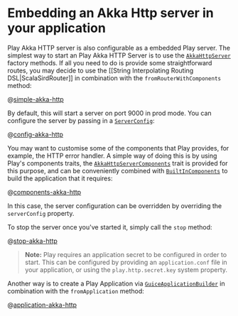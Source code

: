 <!--- Copyright (C) Lightbend Inc. <https://www.lightbend.com> -->
#  Embedding an Akka Http server in your application

Play Akka HTTP server is also configurable as a embedded Play server. The simplest way to start an Play Akka HTTP Server is to use the [`AkkaHttpServer`](api/scala/play/core/server/AkkaHttpServer$.html) factory methods. If all you need to do is provide some straightforward routes, you may decide to use the [[String Interpolating Routing DSL|ScalaSirdRouter]] in combination with the `fromRouterWithComponents` method:

@[simple-akka-http](code/ScalaAkkaEmbeddingPlay.scala)

By default, this will start a server on port 9000 in prod mode.  You can configure the server by passing in a [`ServerConfig`](api/scala/play/core/server/ServerConfig.html):

@[config-akka-http](code/ScalaAkkaEmbeddingPlay.scala)

You may want to customise some of the components that Play provides, for example, the HTTP error handler.  A simple way of doing this is by using Play's components traits, the [`AkkaHttpServerComponents`](api/scala/play/core/server/AkkaHttpServerComponents.html) trait is provided for this purpose, and can be conveniently combined with [`BuiltInComponents`](api/scala/play/api/BuiltInComponents.html) to build the application that it requires:

@[components-akka-http](code/ScalaAkkaEmbeddingPlay.scala)

In this case, the server configuration can be overridden by overriding the `serverConfig` property.

To stop the server once you've started it, simply call the `stop` method:

@[stop-akka-http](code/ScalaAkkaEmbeddingPlay.scala)

> **Note:** Play requires an application secret to be configured in order to start.  This can be configured by providing an `application.conf` file in your application, or using the `play.http.secret.key` system property.

Another way is to create a Play Application via [`GuiceApplicationBuilder`](api/scala/play/api/inject/guice/GuiceApplicationBuilder.html) in combination with the `fromApplication` method:
 
@[application-akka-http](code/ScalaAkkaEmbeddingPlay.scala)
